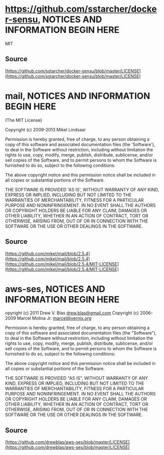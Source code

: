 # https://github.com/sstarcher/docker-sensu, NOTICES AND INFORMATION BEGIN HERE

MIT

## Source
[https://github.com/sstarcher/docker-sensu/blob/master/LICENSE](https://github.com/sstarcher/docker-sensu/blob/master/LICENSE)

# mail, NOTICES AND INFORMATION BEGIN HERE

(The MIT License)

Copyright (c) 2009-2013 Mikel Lindsaar

Permission is hereby granted, free of charge, to any person obtaining a copy of this software and associated documentation files (the 'Software'), to deal in the Software without restriction, including without limitation the rights to use, copy, modify, merge, publish, distribute, sublicense, and/or sell copies of the Software, and to permit persons to whom the Software is furnished to do so, subject to the following conditions:

The above copyright notice and this permission notice shall be included in all copies or substantial portions of the Software.

THE SOFTWARE IS PROVIDED 'AS IS', WITHOUT WARRANTY OF ANY KIND, EXPRESS OR IMPLIED, INCLUDING BUT NOT LIMITED TO THE WARRANTIES OF MERCHANTABILITY, FITNESS FOR A PARTICULAR PURPOSE AND NONINFRINGEMENT. IN NO EVENT SHALL THE AUTHORS OR COPYRIGHT HOLDERS BE LIABLE FOR ANY CLAIM, DAMAGES OR OTHER LIABILITY, WHETHER IN AN ACTION OF CONTRACT, TORT OR OTHERWISE, ARISING FROM, OUT OF OR IN CONNECTION WITH THE SOFTWARE OR THE USE OR OTHER DEALINGS IN THE SOFTWARE.

## Source
[https://github.com/mikel/mail/blob/2.5.4](https://github.com/mikel/mail/blob/2.5.4)
[https://github.com/mikel/mail/blob/2.5.4/MIT-LICENSE](https://github.com/mikel/mail/blob/2.5.4/MIT-LICENSE)

# aws-ses, NOTICES AND INFORMATION BEGIN HERE

opyright (c) 2011 Drew V. Blas <drew.blas@gmail.com>
Copyright (c) 2006-2009 Marcel Molina Jr. <marcel@vernix.org>

Permission is hereby granted, free of charge, to any person obtaining a copy of
this software and associated documentation files (the "Software"), to deal in the
Software without restriction, including without limitation the rights to use,
copy, modify, merge, publish, distribute, sublicense, and/or sell copies of the
Software, and to permit persons to whom the Software is furnished to do so,
subject to the following conditions:

The above copyright notice and this permission notice shall be included in all
copies or substantial portions of the Software.

THE SOFTWARE IS PROVIDED "AS IS", WITHOUT WARRANTY OF ANY KIND, EXPRESS OR
IMPLIED, INCLUDING BUT NOT LIMITED TO THE WARRANTIES OF MERCHANTABILITY, FITNESS
FOR A PARTICULAR PURPOSE AND NONINFRINGEMENT. IN NO EVENT SHALL THE AUTHORS OR
COPYRIGHT HOLDERS BE LIABLE FOR ANY CLAIM, DAMAGES OR OTHER LIABILITY, WHETHER IN
AN ACTION OF CONTRACT, TORT OR OTHERWISE, ARISING FROM, OUT OF OR IN CONNECTION
WITH THE SOFTWARE OR THE USE OR OTHER DEALINGS IN THE SOFTWARE.

## Source
[https://github.com/drewblas/aws-ses/blob/master/LICENSE](https://github.com/drewblas/aws-ses/blob/master/LICENSE)